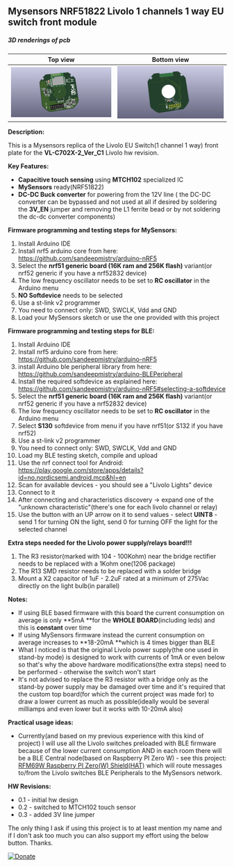 ## Mysensors NRF51822 Livolo 1 channels 1 way EU switch front module

##### 3D renderings of pcb

Top view | Bottom view
------------ | -------------
![Alt text](3d/renderings/livolo_1_channel_1_way_eu_switch_top.png?raw=true "top view") | ![Alt text](3d/renderings/livolo_1_channel_1_way_eu_switch_bottom.png?raw=true "bottom view")


**Description:**

This is a Mysensors replica of the Livolo EU Switch(1 channel 1 way) front plate for the **VL-C702X-2_Ver_C1** Livolo hw revision.

**Key Features:**

 - **Capacitive touch sensing** using **MTCH102** specialized IC
 - **MySensors** ready(NRF51822)
 - **DC-DC Buck converter** for powering from the 12V line ( the DC-DC converter can be bypassed and not used at all if desired by soldering the **3V_EN** jumper and removing the L1 ferrite bead or by not soldering the dc-dc converter components)

**Firmware programming and testing steps for MySensors:**
1. Install Arduino IDE
2. Install nrf5 arduino core from here: https://github.com/sandeepmistry/arduino-nRF5
3. Select the **nrf51 generic board (16K ram and 256K flash)** variant(or nrf52 generic if you have a nrf52832 device)
4. The low frequency oscillator needs to be set to **RC oscillator** in the Arduino menu
5. **NO Softdevice** needs to be selected
6. Use a st-link v2 programmer
7. You need to connect only: SWD, SWCLK, Vdd and GND
8. Load your MySensors sketch or use the one provided with this project 

**Firmware programming and testing steps for BLE:**
1. Install Arduino IDE
2. Install nrf5 arduino core from here: https://github.com/sandeepmistry/arduino-nRF5
3. install Arduino ble peripheral library from here: https://github.com/sandeepmistry/arduino-BLEPeripheral
4. Install the required softdevice as explained here: https://github.com/sandeepmistry/arduino-nRF5#selecting-a-softdevice
5. Select the **nrf51 generic board (16K ram and 256K flash)** variant(or nrf52 generic if you have a nrf52832 device)
6. The low frequency oscillator needs to be set to **RC oscillator** in the Arduino menu
7. Select **S130** softdevice from menu if you have nrf51(or S132 if you have nrf52)
8. Use a st-link v2 programmer
9. You need to connect only: SWD, SWCLK, Vdd and GND
10. Load my BLE testing sketch, compile and upload
11. Use the nrf connect tool for Android: https://play.google.com/store/apps/details?id=no.nordicsemi.android.mcp&hl=en
12. Scan for available devices - you should see a "Livolo Lights" device
13. Connect to it
14. After connecting and characteristics discovery -> expand one of the "unknown characteristic"(there's one for each livolo channel or relay)
15. Use the button with an UP arrow on it to send values - select **UINT8** - send 1 for turning ON the light, send 0 for turning OFF the light for the selected channel

**Extra steps needed for the Livolo power supply/relays board!!!**
 1. The R3 resistor(marked with 104 - 100Kohm) near the bridge rectifier needs to be replaced with a 1Kohm one(1206 package)
 2. The R13 SMD resistor needs to be replaced with a solder bridge
 3. Mount a X2 capacitor of 1uF - 2.2uF rated at a minimum of 275Vac directly on the light bulb(in parallel)

**Notes:**
 - If using BLE based firmware with this board the current consumption on average is only **5mA **for the **WHOLE BOARD**(including leds) and this is **constant** over time
 - If using MySensors firmware instead the current consumption on average increases to **18-20mA **which is 4 times bigger than BLE
 - What I noticed is that the original Livolo power supply(the one used in stand-by mode) is designed to work with currents of 1mA or even below so that's why the above hardware modifications(the extra steps) need to be performed - otherwise the switch won't start
 - It's not advised to replace the R3 resistor with a bridge only as the stand-by power supply may be damaged over time and it's required that the custom top board(for which the current project was made for) to draw a lower current as much as possible(ideally would be several milliamps and even lower but it works with 10-20mA also)

**Practical usage ideas:**
 - Currently(and based on my previous experience with this kind of project) I will use all the Livolo switches preloaded with BLE firmware because of the lower current consumption AND in each room there will be a BLE Central node(based on Raspberry PI Zero W) - see this project: [RFM69W Raspberry PI Zero(W) Shield(HAT)](https://www.openhardware.io/view/487/RFM69W-Raspberry-PI-ZeroW-ShieldHAT) which will route messages to/from the Livolo switches BLE Peripherals to the MySensors network.


**HW Revisions:**
 - 0.1 - initial hw design
 - 0.2 - switched to MTCH102 touch sensor
 - 0.3 - added 3V line jumper
 

The only thing I ask if using this project is to at least mention my name and if I don't ask too much you can also support my effort using the below button. Thanks.

[![Donate](https://img.shields.io/badge/Donate-PayPal-green.svg)](https://www.paypal.com/cgi-bin/webscr?cmd=_s-xclick&hosted_button_id=3ELNC7T6XRJ74&source=url)
